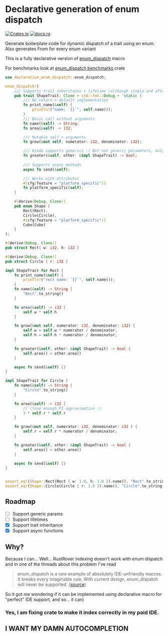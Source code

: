 # Declarative generation of enum dispatch


[![Crates.io][crates-badge]][crates-url]
[![docs.rs][docs-badge]][docs-url]

[crates-badge]: https://img.shields.io/crates/v/declarative_enum_dispatch.svg
[crates-url]: https://crates.io/crates/declarative_enum_dispatch
[docs-badge]: https://docs.rs/declarative_enum_dispatch/badge.svg
[docs-url]: https://docs.rs/declarative_enum_dispatch
Generate boilerplate code for dynamic dispatch of a trait using an enum.
Also generates From for every enum variant

This is a fully declarative version of [enum_dispatch](https://docs.rs/enum_dispatch) macro

For benchmarks look at [enum_dispatch benchmarks](https://docs.rs/enum_dispatch/latest/enum_dispatch/#performance) crate
```rust
use declarative_enum_dispatch::enum_dispatch;

enum_dispatch!(
    /// Supports trait inheritance + lifetime (although single and after traits)
    pub trait ShapeTrait: Clone + std::fmt::Debug + 'static {
        /// No return + default implementation
        fn print_name(&self) {
            println!("name: `{}`", self.name());
        }
        /// Basic call without arguments
        fn name(&self) -> String;
        fn area(&self) -> i32;

        /// Mutable self + arguments
        fn grow(&mut self, numerator: i32, denominator: i32);

        /// Kinda supports generics :) Bot not generic parameters, only `impl Trait`
        fn greater(&self, other: &impl ShapeTrait) -> bool;
        
        /// Supports async methods
        async fn send(&self);

        /// Works with attributes
        #[cfg(feature = "platform_specific")]
        fn platform_specific(self);
    }

    #[derive(Debug, Clone)]
    pub enum Shape {
        Rect(Rect),
        Circle(Circle),
        #[cfg(feature = "platform_specific")]
        Cube(Cube)
    }
);

#[derive(Debug, Clone)]
pub struct Rect{ w: i32, h: i32 }

#[derive(Debug, Clone)]
pub struct Circle { r: i32 }

impl ShapeTrait for Rect {
    fn print_name(&self) {
        println!("rect name: `{}`", self.name());
    }
    fn name(&self) -> String {
        "Rect".to_string()
    }

    fn area(&self) -> i32 {
        self.w * self.h
    }

    fn grow(&mut self, numerator: i32, denominator: i32) {
        self.w = self.w * numerator / denominator;
        self.h = self.h * numerator / denominator;
    }

    fn greater(&self, other: &impl ShapeTrait) -> bool {
        self.area() > other.area()
    }

    async fn send(&self) {}
}

impl ShapeTrait for Circle {
    fn name(&self) -> String {
        "Circle".to_string()
    }

    fn area(&self) -> i32 {
        // close enough PI approximation :)
        3 * self.r * self.r
    }

    fn grow(&mut self, numerator: i32, denominator: i32 ) {
        self.r = self.r * numerator / denominator;
    }

    fn greater(&self, other: &impl ShapeTrait) -> bool {
        self.area() > other.area()
    }

    async fn send(&self) {}
}


assert_eq!(Shape::Rect(Rect { w: 1.0, h: 1.0 }).name(), "Rect".to_string());
assert_eq!(Shape::Circle(Circle { r: 1.0 }).name(), "Circle".to_string());
```
## Roadmap
- [ ] Support generic params
- [ ] Support lifetimes
- [x] Support trait inheritance
- [x] Support async functions

## Why?
Because I can... Well... RustRover indexing doesn't work with enum dispatch and in one of the threads about this problem I've read 

> enum_dispatch is a rare example of absolutely IDE-unfriendly macros. It breaks every imaginable rule.
> With current design, enum_dispatch will never be supported. ([source](https://github.com/intellij-rust/intellij-rust/issues/8813#issuecomment-1118761880))

So it got me wondering if it can be implemented using declarative macro for "perfect" IDE support, and so... it can)
### Yes, I am fixing crate to make it index correctly in my paid IDE.
## I WANT MY DAMN AUTOCOMPLETION